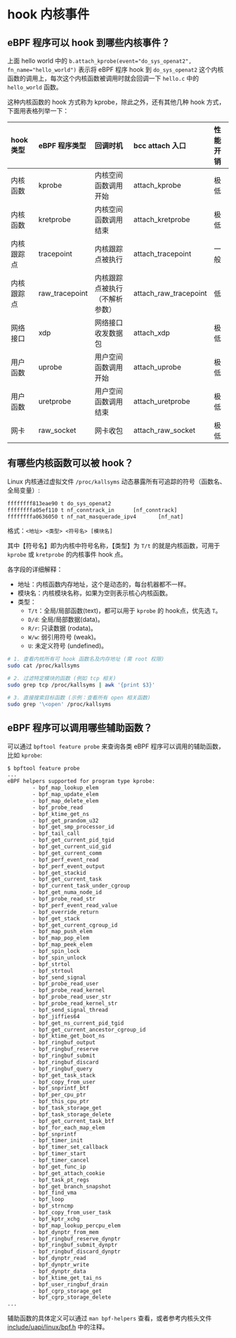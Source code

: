 # hook 内核事件

## eBPF 程序可以 hook 到哪些内核事件？

上面 hello world 中的 `b.attach_kprobe(event="do_sys_openat2", fn_name="hello_world")` 表示将 eBPF 程序 hook 到 `do_sys_openat2` 这个内核函数的调用上，每次这个内核函数被调用时就会回调一下 `hello.c` 中的 `hello_world` 函数。

这种内核函数的 hook 方式称为 kprobe，除此之外，还有其他几种 hook 方式，下面用表格列举一下：

| hook 类型  | eBPF 程序类型  | 回调时机                       | bcc attach 入口       | 性能开销 |
| :--------- | :------------- | :----------------------------- | :-------------------- | :------- |
| 内核函数   | kprobe         | 内核空间函数调用开始           | attach_kprobe         | 极低     |
| 内核函数   | kretprobe      | 内核空间函数调用结束           | attach_kretprobe      | 极低     |
| 内核跟踪点 | tracepoint     | 内核跟踪点被执行               | attach_tracepoint     | 一般     |
| 内核跟踪点 | raw_tracepoint | 内核跟踪点被执行（不解析参数） | attach_raw_tracepoint | 低       |
| 网络接口   | xdp            | 网络接口收发数据包             | attach_xdp            | 极低     |
| 用户函数   | uprobe         | 用户空间函数调用开始           | attach_uprobe         | 极低     |
| 用户函数   | uretprobe      | 用户空间函数调用结束           | attach_uretprobe      | 极低     |
| 网卡       | raw_socket     | 网卡收包                       | attach_raw_socket     | 极低     |


## 有哪些内核函数可以被 hook？

Linux 内核通过虚拟文件 `/proc/kallsyms` 动态暴露所有可追踪的符号（函数名、全局变量）:

```txt
ffffffff813eae90 t do_sys_openat2
ffffffffa05ef110 t nf_conntrack_in      [nf_conntrack]
ffffffffa0636050 t nf_nat_masquerade_ipv4       [nf_nat]
```

格式：`<地址> <类型> <符号名> [模块名]`

其中【符号名】即为内核中符号名称，【类型】为 `T/t` 的就是内核函数，可用于 `kprobe` 或 `kretprobe` 的内核事件 hook 点。

各字段的详细解释：
- 地址：内核函数内存地址，这个是动态的，每台机器都不一样。
- 模块名：内核模块名称，如果为空则表示核心内核函数。
- 类型：
  - `T/t`：全局/局部函数(text)，都可以用于 `kprobe` 的 hook点，优先选 `T`。
  - `D/d`: 全局/局部数据(data)。
  - `R/r`: 只读数据 (rodata)。
  - `W/w`: 弱引用符号 (weak)。
  - `U`: 未定义符号 (undefined)。

```bash
# 1. 查看内核所有可 hook 函数名及内存地址 (需 root 权限)
sudo cat /proc/kallsyms

# 2. 过滤特定模块的函数 (例如 tcp 相关)
sudo grep tcp /proc/kallsyms | awk '{print $3}'

# 3. 直接搜索目标函数 (示例：查看所有 open 相关函数)
sudo grep '\<open' /proc/kallsyms
```

## eBPF 程序可以调用哪些辅助函数？

可以通过 `bpftool feature probe` 来查询各类 eBPF 程序可以调用的辅助函数，比如 `kprobe`:

```bash
$ bpftool feature probe
...
eBPF helpers supported for program type kprobe:
        - bpf_map_lookup_elem
        - bpf_map_update_elem
        - bpf_map_delete_elem
        - bpf_probe_read
        - bpf_ktime_get_ns
        - bpf_get_prandom_u32
        - bpf_get_smp_processor_id
        - bpf_tail_call
        - bpf_get_current_pid_tgid
        - bpf_get_current_uid_gid
        - bpf_get_current_comm
        - bpf_perf_event_read
        - bpf_perf_event_output
        - bpf_get_stackid
        - bpf_get_current_task
        - bpf_current_task_under_cgroup
        - bpf_get_numa_node_id
        - bpf_probe_read_str
        - bpf_perf_event_read_value
        - bpf_override_return
        - bpf_get_stack
        - bpf_get_current_cgroup_id
        - bpf_map_push_elem
        - bpf_map_pop_elem
        - bpf_map_peek_elem
        - bpf_spin_lock
        - bpf_spin_unlock
        - bpf_strtol
        - bpf_strtoul
        - bpf_send_signal
        - bpf_probe_read_user
        - bpf_probe_read_kernel
        - bpf_probe_read_user_str
        - bpf_probe_read_kernel_str
        - bpf_send_signal_thread
        - bpf_jiffies64
        - bpf_get_ns_current_pid_tgid
        - bpf_get_current_ancestor_cgroup_id
        - bpf_ktime_get_boot_ns
        - bpf_ringbuf_output
        - bpf_ringbuf_reserve
        - bpf_ringbuf_submit
        - bpf_ringbuf_discard
        - bpf_ringbuf_query
        - bpf_get_task_stack
        - bpf_copy_from_user
        - bpf_snprintf_btf
        - bpf_per_cpu_ptr
        - bpf_this_cpu_ptr
        - bpf_task_storage_get
        - bpf_task_storage_delete
        - bpf_get_current_task_btf
        - bpf_for_each_map_elem
        - bpf_snprintf
        - bpf_timer_init
        - bpf_timer_set_callback
        - bpf_timer_start
        - bpf_timer_cancel
        - bpf_get_func_ip
        - bpf_get_attach_cookie
        - bpf_task_pt_regs
        - bpf_get_branch_snapshot
        - bpf_find_vma
        - bpf_loop
        - bpf_strncmp
        - bpf_copy_from_user_task
        - bpf_kptr_xchg
        - bpf_map_lookup_percpu_elem
        - bpf_dynptr_from_mem
        - bpf_ringbuf_reserve_dynptr
        - bpf_ringbuf_submit_dynptr
        - bpf_ringbuf_discard_dynptr
        - bpf_dynptr_read
        - bpf_dynptr_write
        - bpf_dynptr_data
        - bpf_ktime_get_tai_ns
        - bpf_user_ringbuf_drain
        - bpf_cgrp_storage_get
        - bpf_cgrp_storage_delete
...
```

辅助函数的具体定义可以通过 `man bpf-helpers` 查看，或者参考内核头文件 [include/uapi/linux/bpf.h](https://github.com/torvalds/linux/blob/v6.15/include/uapi/linux/bpf.h#L1847) 中的注释。
